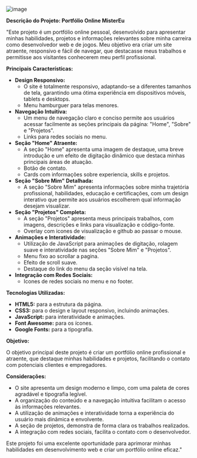 ![image](https://github.com/user-attachments/assets/680c5bcc-9264-48ec-a813-a9408908df83)

**Descrição do Projeto: Portfólio Online MisterEu**

"Este projeto é um portfólio online pessoal, desenvolvido para apresentar minhas habilidades, projetos e informações relevantes sobre minha carreira como desenvolvedor web e de jogos. Meu objetivo era criar um site atraente, responsivo e fácil de navegar, que destacasse meus trabalhos e permitisse aos visitantes conhecerem meu perfil profissional.

**Principais Características:**

* **Design Responsivo:**
    * O site é totalmente responsivo, adaptando-se a diferentes tamanhos de tela, garantindo uma ótima experiência em dispositivos móveis, tablets e desktops.
    * Menu hamburguer para telas menores.
* **Navegação Intuitiva:**
    * Um menu de navegação claro e conciso permite aos usuários acessar facilmente as seções principais da página: "Home", "Sobre" e "Projetos".
    * Links para redes sociais no menu.
* **Seção "Home" Atraente:**
    * A seção "Home" apresenta uma imagem de destaque, uma breve introdução e um efeito de digitação dinâmico que destaca minhas principais áreas de atuação.
    * Botão de contato.
    * Cards com informações sobre experiencia, skills e projetos.
* **Seção "Sobre Mim" Detalhada:**
    * A seção "Sobre Mim" apresenta informações sobre minha trajetória profissional, habilidades, educação e certificações, com um design interativo que permite aos usuários escolherem qual informação desejam visualizar.
* **Seção "Projetos" Completa:**
    * A seção "Projetos" apresenta meus principais trabalhos, com imagens, descrições e links para visualização e código-fonte.
    * Overlay com icones de visualização e github ao passar o mouse.
* **Animações e Interatividade:**
    * Utilização de JavaScript para animações de digitação, rolagem suave e interatividade nas seções "Sobre Mim" e "Projetos".
    * Menu fixo ao scrollar a pagina.
    * Efeito de scroll suave.
    * Destaque do link do menu da seção visível na tela.
* **Integração com Redes Sociais:**
    * Icones de redes sociais no menu e no footer.

**Tecnologias Utilizadas:**

* **HTML5:** para a estrutura da página.
* **CSS3:** para o design e layout responsivo, incluindo animações.
* **JavaScript:** para interatividade e animações.
* **Font Awesome:** para os ícones.
* **Google Fonts:** para a tipografia.

**Objetivo:**

O objetivo principal deste projeto é criar um portfólio online profissional e atraente, que destaque minhas habilidades e projetos, facilitando o contato com potenciais clientes e empregadores.

**Considerações:**

* O site apresenta um design moderno e limpo, com uma paleta de cores agradável e tipografia legível.
* A organização do conteúdo e a navegação intuitiva facilitam o acesso às informações relevantes.
* A utilização de animações e interatividade torna a experiência do usuário mais dinâmica e envolvente.
* A seção de projetos, demonstra de forma clara os trabalhos realizados.
* A integração com redes sociais, facilita o contato com o desenvolvedor.

Este projeto foi uma excelente oportunidade para aprimorar minhas habilidades em desenvolvimento web e criar um portfólio online eficaz."
